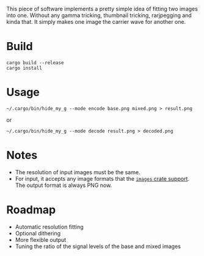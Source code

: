 This piece of software implements a pretty simple idea of fitting two images into one. Without any gamma tricking, thumbnail tricking, rarjpegging and kinda that. It simply makes one image the carrier wave for another one.

Build
=====
```
cargo build --release
cargo install
```

Usage
=====
```
~/.cargo/bin/hide_my_g --mode encode base.png mixed.png > result.png
```
or
```
~/.cargo/bin/hide_my_g --mode decode result.png > decoded.png
```

Notes
=====
* The resolution of input images must be the same.
* For input, it accepts any image formats that the [`images` crate support](https://crates.io/crates/image). The output format is always PNG now.

Roadmap
=======
* Automatic resolution fitting
* Optional dithering
* More flexible output
* Tuning the ratio of the signal levels of the base and mixed images
